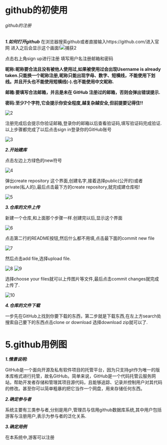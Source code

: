 # github的初使用
###### github的注册
***1.如何打开github***
在浏览器搜索github或者直接输入https://github.com/进入官网
进入之后会显示这个画面!![捕获2](https://user-images.githubusercontent.com/94816263/142983728-d70b194f-69db-4dcf-8747-6217a39b4272.PNG)

点击右上角sign up进行注册
填写用户名注册邮箱和密码

**昵称:昵称要合法且没有被他人使用过,如果被使用过会出现Username is already taken.只能换一个昵称注册,昵称只能出现字母、数字、短横线，不能使用下划线。并且开头也不能使用短横线(-).也不能使用中文昵称.**

**邮箱:要填写合法邮箱，并且是未在 GitHub 注册过的邮箱，否则会弹出错误提示.**

**密码:至少7个字符,它会提示你安全程度,越复杂越安全,但前提要记得住!!**

![2](https://github.com/namelesssheep/picture/blob/main/%E6%8D%95%E8%8E%B73.PNG)

注册完成后会提示你验证邮箱,登录你的邮箱以后查看验证码,填写验证码完成验证.
以上步骤都完成了以后点击sign in登录你的GitHub账号

![3](https://github.com/namelesssheep/picture/blob/main/4.PNG)

***2.开始建库***

点击左边上方绿色的new符号

![4](https://github.com/namelesssheep/picture/blob/main/5.PNG)

弹出create repository 这个界面,创建名字,接着选择public(公开的)或者private(私人的),最后点击最下方的create repository,就完成建仓库啦!

![5](https://github.com/namelesssheep/picture/blob/main/6.PNG)

***3.仓库的文件上传***

新建一个仓库,和上面那个步骤一样.创建完以后,显示这个界面

![6](https://github.com/namelesssheep/picture/blob/main/7.PNG)

点击第二行的README按钮,然后什么都不用填,点击最下面的commit new file

![7](https://github.com/namelesssheep/picture/blob/main/8.PNG)

然后点击add file,选择upload file.

![8](https://github.com/namelesssheep/picture/blob/main/9.PNG)
![9](https://github.com/namelesssheep/picture/blob/main/10.PNG)

选择choose your files就可以上传图片等文件,最后点击commit changes就完成上传了.

![10](https://github.com/namelesssheep/picture/blob/main/11.PNG)

***4.仓库的文件下载***

一步先在GitHub上找到你要下载的东西，第二步就是下载东西,在左上方search处搜索自己要下的东西点击clone or download 选择download zip就可以了.

# 5.github用例图
***1.情景说明:***

GitHub是一个面向开源及私有软件项目的托管平台，因为只支持git作为唯一的版本库格式进行托管，故名GitHub。简单来说，GitHub是一个代码托管云服务网站，帮助开发者存储和管理其项目源代码，且能够追踪、记录并控制用户对其代码的修改。甚至你可以简单粗暴的把它当作一个网盘，用来存储任何东西。

***2.确定参与者***

系统主要有三类参与者,分别是用户,管理员与信用github数据库系统,其中用户包括游客与注册用户,表示为参与者的泛化关系.

***3.确定用例***

在本系统中,游客可以注册









